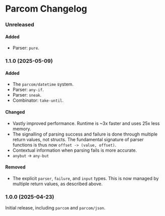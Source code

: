# Parcom Changelog

### Unreleased

#### Added

- Parser: `pure`.

### 1.1.0 (2025-05-09)

#### Added

- The `parcom/datetime` system.
- Parser: `any-if`.
- Parser: `sneak`.
- Combinator: `take-until`.

#### Changed

- Vastly improved performance. Runtime is ~3x faster and uses 25x less memory.
- The signalling of parsing success and failure is done through multiple return
  values, not structs. The fundamental signature of parser functions is thus now
  `offset -> (value, offset)`.
- Contextual information when parsing fails is more accurate.
- `anybut` -> `any-but`

#### Removed

- The explicit `parser`, `failure`, and `input` types. This is now managed by
  multiple return values, as described above.

### 1.0.0 (2025-04-23)

Initial release, including `parcom` and `parcom/json`.
